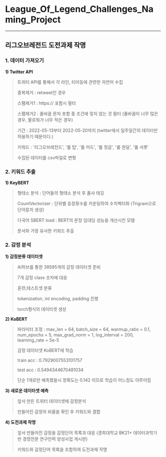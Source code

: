 # League_Of_Legend_Challenges_Naming_Project

---

## 리그오브레전드 도전과제 작명

### 1. 데이터 가져오기

**1) Twitter API**
> 트위터 API를 통해서 각 라인, 티어등에 관련한 자연어 수집 <br>
> 
> 중복제거 : retweet인 경우<br>
> 
> 스팸제거1 : https:// 포함시 필터<br>
> 
> 스팸제거2 : 줄바꿈 문자 포함 중 조건에 맞지 않는 것 필터 (줄바꿈이 너무 많은 경우, 팔로워가 너무 적은 경우)<br>
> 
> 기간 : 2022-05-13부터 2022-05-20까지 (twitter에서 일주일간의 데이터만 허용하기 때문이다.)<br>
> 
> 키워드 : '리그오브레전드', '롤 탑', '롤 미드', '롤 정글', '롤 원딜', '롤 서폿'<br>
> 
> 수집된 데이터를 csv파일로 변형<br>

### 2. 키워드 추출

**1) KeyBERT**
> 형태소 분석 : 단어들의 형태소 분석 후 품사 태깅
> 
> CountVectorizer : 단위별 등장횟수를 카운팅하여 수치벡터화 (Trigram으로 단어뭉치 생성) 
> 
> 다국어 SBERT load : BERT의 문장 임데딩 성능을 개선시킨 모델
> 
> 문서와 가장 유사한 키워드 추출

### 2. 감정 분석

**1) 감정분류 데이터셋**
> AI허브를 통한 38595개의 감정 데이터셋 준비
> 
> 7개 감정 class 숫자에 대응
> 
> 훈련,테스트셋 분류
> 
> tokenization, int encoding, padding 진행
> 
> torch형식의 데이터셋 생성

**2) KoBERT**
> 파라미터 조정 : max_len = 64, batch_size = 64, warmup_ratio = 0.1, num_epochs = 5, max_grad_norm = 1, log_interval = 200, learning_rate =  5e-5
> 
> 감정 데이터셋 KoBERT에 학습
> 
> train acc : 0.7929007553101757
> 
> test acc : 0.5494344670481034
> 
> 단순 1개로만 예측했을시 정확도는 0.142 이므로 학습이 어느정도 이루어짐

**3) 새로운 데이터셋 예측**
> 앞서 만든 트위터 데이터셋에 감정분석
> 
> 만들어진 감정의 비율을 확인 후 키워드와 결합

**4) 도전과제 작명**
> 앞서 만들어진 감정을 감정단어 목록과 대응 (경희대학교 BK21+ 데이터과학기반 경영전문 연구인력 양성사업 게시판)
> 
> 키워드와 감정단어 목록을 조합하여 도전과제 작명
